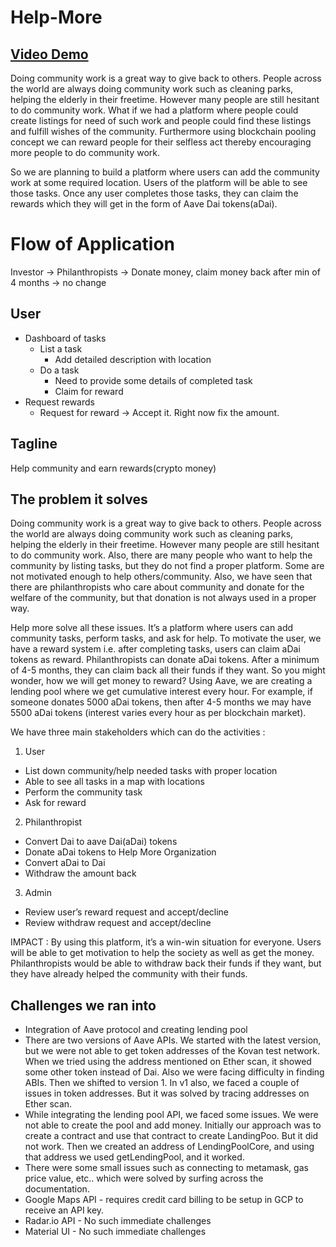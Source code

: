 # Help-More

## [Video Demo](https://youtu.be/sR72k2oUssw)

Doing community work is a great way to give back to others. People across the world are always doing community work such as cleaning parks, helping the elderly in their freetime. However many people are still hesitant to do community work. What if we had a platform where people could create listings for need of such work and people could find these listings and fulfill wishes of the community. Furthermore using blockchain pooling concept we can reward people for their selfless act thereby encouraging more people to do community work.

So we are planning to build a platform where users can add the community work at some required location. Users of the platform will be able to see those tasks. Once any user completes those tasks, they can claim the rewards which they will get in the form of Aave Dai tokens(aDai).

# Flow of Application

Investor -> Philanthropists -> Donate money, claim money back after min of 4 months -> no change

## User

- Dashboard of tasks
  - List a task
    - Add detailed description with location
  - Do a task
    - Need to provide some details of completed task 
    - Claim for reward
- Request rewards
  - Request for reward -> Accept it. Right now fix the amount.




## Tagline 

Help community and earn rewards(crypto money)

## The problem it solves

Doing community work is a great way to give back to others. People across the world are always doing community work such as cleaning parks, helping the elderly in their freetime. However many people are still hesitant to do community work. Also, there are many people who want to help the community by listing tasks, but they do not find a proper platform. Some are not motivated enough to help others/community. Also, we have seen that there are philanthropists who care about community and donate for the welfare of the community, but that donation is not always used in a proper way. 

Help more solve all these issues. It’s a platform where users can add community tasks, perform tasks, and ask for help. To motivate the user, we have a reward system i.e. after completing tasks, users can claim aDai tokens as reward. Philanthropists can donate aDai tokens. After a minimum of 4-5 months, they can claim back all their funds if they want. So you might wonder, how we will get money to reward? Using Aave, we are creating a lending pool where we get cumulative interest every hour. For example, if someone donates 5000 aDai tokens, then after 4-5 months we may have 5500 aDai tokens (interest varies every hour as per blockchain market).

We have three main stakeholders which can do the activities : 

1. User
- List down community/help needed tasks with proper location
- Able to see all tasks in a map with locations
- Perform the community task
- Ask for reward
2. Philanthropist
- Convert Dai to aave Dai(aDai) tokens
- Donate aDai tokens to Help More Organization
- Convert aDai to Dai
- Withdraw the amount back
3. Admin
- Review user’s reward request and accept/decline
- Review withdraw request and accept/decline

IMPACT : By using this platform, it’s a win-win situation for everyone. Users will be able to get motivation to help the society as well as get the money. Philanthropists would be able to withdraw back their funds if they want, but they have already helped the community with their funds. 



## Challenges we ran into 

- Integration of Aave protocol and creating lending pool
- There are two versions of Aave APIs. We started with the latest version, but we were not able to get token addresses of the Kovan test network. When we tried using the address mentioned on Ether scan, it showed some other token instead of Dai. Also we were facing difficulty in finding ABIs. Then we shifted to version 1. In v1 also, we faced a couple of issues in token addresses. But it was solved by tracing addresses on Ether scan. 
- While integrating the lending pool API, we faced some issues. We were not able to create the pool and add money. Initially our approach was to create a contract and use that contract to create LandingPoo. But it did not work. Then we created an address of LendingPoolCore, and using that address we used getLendingPool, and it worked. 
- There were some small issues such as connecting to metamask, gas price value, etc.. which were solved by surfing across the documentation.
- Google Maps API - requires credit card billing to be setup in GCP to receive an API key.
- Radar.io API - No such immediate challenges
- Material UI - No such immediate challenges

